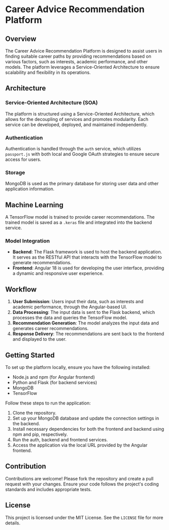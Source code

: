 # Career Advice Recommendation Platform

## Overview

The Career Advice Recommendation Platform is designed to assist users in finding suitable career paths by providing recommendations based on various factors, such as interests, academic performance, and other models. The platform leverages a Service-Oriented Architecture to ensure scalability and flexibility in its operations.

## Architecture

### Service-Oriented Architecture (SOA)
The platform is structured using a Service-Oriented Architecture, which allows for the decoupling of services and promotes modularity. Each service can be developed, deployed, and maintained independently.

### Authentication
Authentication is handled through the `auth` service, which utilizes `passport.js` with both local and Google OAuth strategies to ensure secure access for users.

### Storage
MongoDB is used as the primary database for storing user data and other application information.

## Machine Learning

A TensorFlow model is trained to provide career recommendations. The trained model is saved as a `.keras` file and integrated into the backend service.

### Model Integration
- **Backend**: The Flask framework is used to host the backend application. It serves as the RESTful API that interacts with the TensorFlow model to generate recommendations.
- **Frontend**: Angular 18 is used for developing the user interface, providing a dynamic and responsive user experience.

## Workflow

1. **User Submission**: Users input their data, such as interests and academic performance, through the Angular-based UI.
2. **Data Processing**: The input data is sent to the Flask backend, which processes the data and queries the TensorFlow model.
3. **Recommendation Generation**: The model analyzes the input data and generates career recommendations.
4. **Response Delivery**: The recommendations are sent back to the frontend and displayed to the user.



## Getting Started

To set up the platform locally, ensure you have the following installed:
- Node.js and npm (for Angular frontend)
- Python and Flask (for backend services)
- MongoDB
- TensorFlow

Follow these steps to run the application:
1. Clone the repository.
2. Set up your MongoDB database and update the connection settings in the backend.
3. Install necessary dependencies for both the frontend and backend using npm and pip, respectively.
5. Run the auth, backend and frontend services.
6. Access the application via the local URL provided by the Angular frontend.

## Contribution

Contributions are welcome! Please fork the repository and create a pull request with your changes. Ensure your code follows the project's coding standards and includes appropriate tests.

## License

This project is licensed under the MIT License. See the `LICENSE` file for more details.

